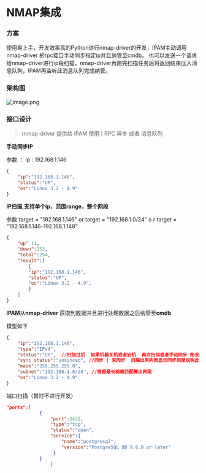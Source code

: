 

# NMAP集成

### 方案

使用易上手，开发效率高的Python进行nmap-driver的开发，IPAM主动调用nmap-driver 的rpc接口手动同步指定ip并且纳管至cmdb。 也可以发送一个请求给nmap-driver进行ip段扫描，nmap-driver再跑完扫描任务后将返回结果压入消息队列，IPAM再监听此消息队列完成纳管。



### 架构图

![image.png](https://b3logfile.com/file/2020/10/image-6069f287.png)



### 接口设计

> (nmap-driver 提供给 IPAM 使用 ) RPC 异步 或者 消息队列

**手动同步IP** 

参数 ： ip : 192.168.1.146

~~~json
{
    "ip":"192.168.1.146",
    "status":"UP",
    "os":"Linux 3.2 - 4.9"
}
~~~



**IP扫描,支持单个ip，范围range，整个网段** 

参数  target = "192.168.1.146"    or    target = "192.168.1.0/24"     o r    target = "192.168.1.146-192.168.1.148"

~~~json
{
    "up" :1,
    "down":253,
    "total":254,
    "result":[
        {
    	"ip":"192.168.1.146",
    	"status":"UP",
        "os":"Linux 3.2 - 4.9",  
		}
    ]
}
~~~

**IPAM**从**nmap-driver** 获取到数据并且进行处理数据之后纳管至**cmdb**

模型如下

```json
{
    "ip":"192.168.1.146",
    "type":"IPv4",
    "status":"UP",  //扫描过后  如果机器关机或者宕机  再次扫描或者手动同步 都会将status置为DOWN
    "sync_status":"unsynced", //同步 | 未同步  扫描出来列表显示同步则是说明此已被cmdb纳管 反之则未同步
    "mask":"255.255.255.0",
    "subnet":"192.168.1.0/24", //根据最长前缀匹配算出网段
    "os":"Linux 3.2 - 4.9"
}
```



端口扫描（暂时不进行开发）

~~~json
"ports":[
        	{
                "port":5432,
                "type":"tcp",
                "status":"open",
                "service":{
                    "name":"postgresql",
                    "version":"PostgreSQL DB 9.6.0 or later"
                 }
        	}
   	 			]
~~~